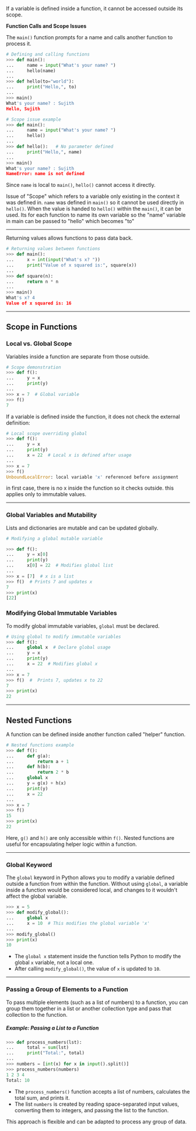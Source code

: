 

If a variable is defined inside a function, it cannot be accessed outside its scope.


**Function Calls and Scope Issues**

The `main()` function prompts for a name and calls another function to process it.

```python
# Defining and calling functions
>>> def main():
...     name = input("What's your name? ")    
...     hello(name)
... 
>>> def hello(to="world"):
...     print("Hello,", to)
... 
>>> main()
What's your name? : Sujith
Hello, Sujith
```

```python
# Scope issue example
>>> def main():
...     name = input("What's your name? ")    
...     hello()
... 
>>> def hello():   # No parameter defined
...     print("Hello,", name)  
... 
>>> main()
What's your name? : Sujith
NameError: name is not defined
```

Since `name` is local to `main()`, `hello()` cannot access it directly.

Issue of "Scope" which refers to a variable only existing in the context it was defined in. `name` was defined in `main()` so it cannot be used directly in `hello()`.
When the value is handed to `hello()` within the `main()`, it can be used.
Its for each function to name its own variable so the "name" variable in main can be passed to "hello" which becomes "to"

---

Returning values allows functions to pass data back.

```python
# Returning values between functions
>>> def main():
...     x = int(input("What's x? "))
...     print("Value of x squared is:", square(x))
... 
>>> def square(n):
...     return n * n  
... 
>>> main()
What's x? 4
Value of x squared is: 16
```

---

## Scope in Functions

### Local vs. Global Scope

Variables inside a function are separate from those outside.

```python
# Scope demonstration
>>> def f():
...     y = x
...     print(y)
... 
>>> x = 7  # Global variable
>>> f()  
7
```

If a variable is defined inside the function, it does not check the external definition:

```python
# Local scope overriding global
>>> def f():
...     y = x  
...     print(y)  
...     x = 22  # Local x is defined after usage  
... 
>>> x = 7
>>> f()
UnboundLocalError: local variable 'x' referenced before assignment
```
in first case, there is no x inside the function so it checks outside.
this applies only to immutable values.

___

### Global Variables and Mutability

Lists and dictionaries are mutable and can be updated globally.

```python
# Modifying a global mutable variable

>>> def f():
...     y = x[0]
...     print(y)
...     x[0] = 22  # Modifies global list
... 
>>> x = [7]  # x is a list
>>> f()  # Prints 7 and updates x
7
>>> print(x)  
[22]
```

### Modifying Global Immutable Variables

To modify global immutable variables, `global` must be declared.

```python
# Using global to modify immutable variables
>>> def f():
...     global x  # Declare global usage
...     y = x
...     print(y)
...     x = 22  # Modifies global x
... 
>>> x = 7
>>> f()  #  Prints 7, updates x to 22  
7
>>> print(x)  
22
```

---

## Nested Functions

A function can be defined inside another function called "helper" function. 

```python
# Nested functions example
>>> def f():
...     def g(a):
...         return a + 1
...     def h(b):
...         return 2 * b
...     global x
...     y = g(x) + h(x)
...     print(y)
...     x = 22
... 
>>> x = 7
>>> f()  
15
>>> print(x)  
22
```

Here, `g()` and `h()` are only accessible within `f()`. Nested functions are useful for encapsulating helper logic within a function.

---

### **Global Keyword**

The `global` keyword in Python allows you to modify a variable defined outside a function from within the function. Without using `global`, a variable inside a function would be considered local, and changes to it wouldn't affect the global variable.

```python
>>> x = 5
>>> def modify_global():
...     global x
...     x = 10  # This modifies the global variable 'x'  
... 
>>> modify_global()
>>> print(x)  
10
```

- The `global x` statement inside the function tells Python to modify the global `x` variable, not a local one.
- After calling `modify_global()`, the value of `x` is updated to `10`.

---

### **Passing a Group of Elements to a Function**

To pass multiple elements (such as a list of numbers) to a function, you can group them together in a list or another collection type and pass that collection to the function.

##### **Example: Passing a List to a Function**

```python
>>> def process_numbers(lst):
...     total = sum(lst)
...     print("Total:", total)
... 
>>> numbers = [int(x) for x in input().split()]
>>> process_numbers(numbers)
1 2 3 4
Total: 10
```

- The `process_numbers()` function accepts a list of numbers, calculates the total sum, and prints it.
- The list `numbers` is created by reading space-separated input values, converting them to integers, and passing the list to the function.

This approach is flexible and can be adapted to process any group of data.